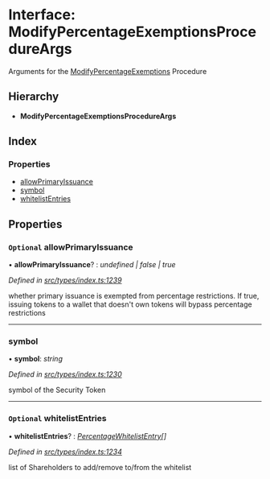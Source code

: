 # Interface: ModifyPercentageExemptionsProcedureArgs

Arguments for the [ModifyPercentageExemptions](../enums/_types_index_.proceduretype.md#modifypercentageexemptions) Procedure

## Hierarchy

- **ModifyPercentageExemptionsProcedureArgs**

## Index

### Properties

- [allowPrimaryIssuance](_types_index_.modifypercentageexemptionsprocedureargs.md#optional-allowprimaryissuance)
- [symbol](_types_index_.modifypercentageexemptionsprocedureargs.md#symbol)
- [whitelistEntries](_types_index_.modifypercentageexemptionsprocedureargs.md#optional-whitelistentries)

## Properties

### `Optional` allowPrimaryIssuance

• **allowPrimaryIssuance**? : _undefined | false | true_

_Defined in [src/types/index.ts:1239](https://github.com/PolymathNetwork/polymath-sdk/blob/c47ae7a/src/types/index.ts#L1239)_

whether primary issuance is exempted from percentage restrictions.
If true, issuing tokens to a wallet that doesn't own tokens will bypass percentage restrictions

---

### symbol

• **symbol**: _string_

_Defined in [src/types/index.ts:1230](https://github.com/PolymathNetwork/polymath-sdk/blob/c47ae7a/src/types/index.ts#L1230)_

symbol of the Security Token

---

### `Optional` whitelistEntries

• **whitelistEntries**? : _[PercentageWhitelistEntry](_types_index_.percentagewhitelistentry.md)[]_

_Defined in [src/types/index.ts:1234](https://github.com/PolymathNetwork/polymath-sdk/blob/c47ae7a/src/types/index.ts#L1234)_

list of Shareholders to add/remove to/from the whitelist
